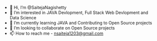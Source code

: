- 👋 Hi, I’m @SaitejaNagishetty
- 👀 I’m interested in JAVA Devlopment, Full Stack Web Devlopment and Data Science
- 🌱 I’m currently learning JAVA and Contributing to Open Source projects
- 💞️ I’m looking to collaborate on Open Source projects
- 📫 How to reach me - nsaiteja1203@gmail.com

<!---
SaitejaNagishetty/SaitejaNagishetty is a ✨ special ✨ repository because its `README.md` (this file) appears on your GitHub profile.
You can click the Preview link to take a look at your changes.
--->

